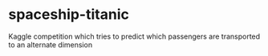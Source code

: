 # spaceship-titanic
Kaggle competition which tries to predict which passengers are transported to an alternate dimension
